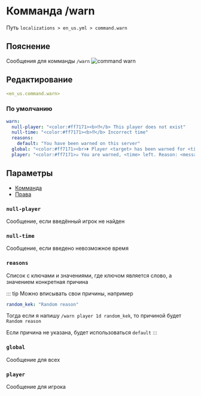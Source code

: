 # Комманда /warn
Путь `localizations > en_us.yml > command.warn`

## Пояснение
Сообщения для комманды `/warn`
![command warn](/commandwarn.png)

## Редактирование
```yaml
<en_us.command.warn>
```

### По умолчанию
```yaml
warn:
  null-player: "<color:#ff7171><b>⁉</b> This player does not exist"
  null-time: "<color:#ff7171><b>⁉</b> Incorrect time"
  reasons:
    default: "You have been warned on this server"
  global: "<color:#ff7171><br>⏵ Player <target> has been warned for <time> <br>⏵ Reason: <message> <br>⏵ Moderator: <display_name><br>"
  player: "<color:#ff7171>☠ You are warned, <time> left. Reason: <message>"
```

## Параметры

- [Комманда](/docs/command/warn/)
- [Права](/docs/permission/command/warn/)

### `null-player`

Сообщение, если введённый игрок не найден

### `null-time`

Сообщение, если введено невозможное время

### `reasons`

Список с ключами и значениями, где ключом является слово, а значением конкретная причина

::: tip Можно вписывать свои причины, например
```yaml
random_kek: "Random reason"
```
Тогда если я напишу `/warn player 1d random_kek`, то причиной будет `Random reason`

Если причина не указана, будет использоваться `default`
:::

### `global`

Сообщение для всех

### `player`

Сообщение для игрока

